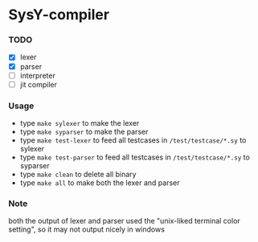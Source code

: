 # SysY-compiler
### TODO
- [x] lexer
- [x] parser
- [ ] interpreter
- [ ] jit compiler

### Usage

- type `make sylexer` to make the lexer
- type `make syparser` to make the parser
- type `make test-lexer` to feed all testcases in `/test/testcase/*.sy` to sylexer
- type `make test-parser` to feed all testcases in `/test/testcase/*.sy` to syparser
- type `make clean` to delete all binary
- type `make all` to make both the lexer and parser

### Note

both the output of lexer and parser used the "unix-liked terminal color setting", so it may not output nicely in windows